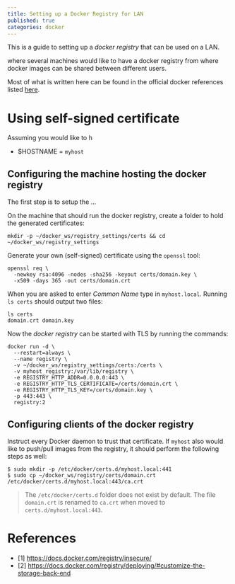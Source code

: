 ```yaml
---
title: Setting up a Docker Registry for LAN
published: true
categories: docker
---
```


This is a guide to setting up a *docker registry* that can be used on a LAN.

 where
 several machines would like to have a docker registry from where docker images can be shared between different users.

Most of what is written here can be found in the official docker references listed [here](#References).

# [](#header-1)Using self-signed certificate

Assuming you would like to h

* $HOSTNAME = `myhost`

## [](#header-2)Configuring the machine hosting the docker registry

The first step is to setup the ...

On the machine that should run the docker registry, create a folder to hold the generated certificates:

```
mkdir -p ~/docker_ws/registry_settings/certs && cd ~/docker_ws/registry_settings
```

Generate your own (self-signed) certificate using the `openssl` tool:

```
openssl req \
  -newkey rsa:4096 -nodes -sha256 -keyout certs/domain.key \
  -x509 -days 365 -out certs/domain.crt
```

When you are asked to enter *Common Name* type in `myhost.local`. Running `ls certs` should output two files:

```
ls certs
domain.crt domain.key
```

Now the *docker registry* can be started with TLS by running the commands:

```
docker run -d \
  --restart=always \
  --name registry \
  -v ~/docker_ws/registry_settings/certs:/certs \
  -v myhost_registry:/var/lib/registry \
  -e REGISTRY_HTTP_ADDR=0.0.0.0:443 \
  -e REGISTRY_HTTP_TLS_CERTIFICATE=/certs/domain.crt \
  -e REGISTRY_HTTP_TLS_KEY=/certs/domain.key \
  -p 443:443 \
  registry:2
```

## [](#header-2)Configuring clients of the docker registry


Instruct every Docker daemon to trust that certificate. If `myhost` also would like to push/pull images from the registry, it should perform the following steps as well:

```
$ sudo mkdir -p /etc/docker/certs.d/myhost.local:441
$ sudo cp ~/docker_ws/registry/certs/domain.crt /etc/docker/certs.d/myhost.local:443/ca.crt
```

> The `/etc/docker/certs.d` folder does not exist by default.
> The file `domain.crt` is renamed to `ca.crt` when moved to `certs.d/myhost.local:443`.

# [](#header-1)References

* [1] <https://docs.docker.com/registry/insecure/>
* [2] <https://docs.docker.com/registry/deploying/#customize-the-storage-back-end>
